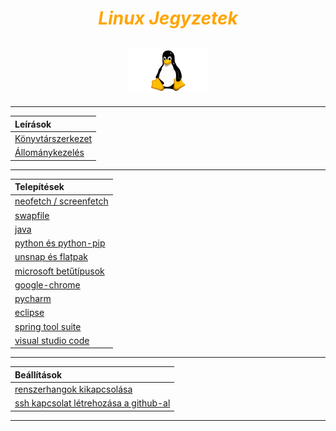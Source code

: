 <h1 align="center">
    <span style="color:orange;"><em>Linux Jegyzetek</em></span>
</h1>
<h2 align="center">
    <img src=".pictures/linux-logo.png" width="128" alt="tux"/>
</h2>

---

| Leírások |
| :------- |
| [Könyvtárszerkezet](.contents/directory-structure.md) |
| [Állománykezelés](.contents/stock-management.md) |

---

| Telepítések |
| :---------- |
| [neofetch / screenfetch](.contents/neofetch-screenfetch.md) |
| [swapfile](.contents/swapfile.md) |
| [java](.contents/java.md) |
| [python és python-pip](.contents/python.md) |
| [unsnap és flatpak](.contents/unsnap-flatpak.md) |
| [microsoft betűtípusok](.contents/ms-fonts.md) |
| [google-chrome](.contents/google-chrome.md) |
| [pycharm](.contents/pycharm.md) |
| [eclipse](.contents/eclipse.md) |
| [spring tool suite](.contents/spring-tool-suite.md) |
| [visual studio code](.contents/visual-studio-code.md) |

---

| Beállítások |
| :---------- |
| [renszerhangok kikapcsolása](.contents/beep-off.md) |
| [ssh kapcsolat létrehozása a github-al](.contents/ssh-git.md) |

---
